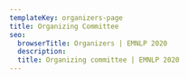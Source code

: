 ```yaml
---
templateKey: organizers-page
title: Organizing Committee
seo:
  browserTitle: Organizers | EMNLP 2020
  description: 
  title: Organizing committee | EMNLP 2020
---
```

